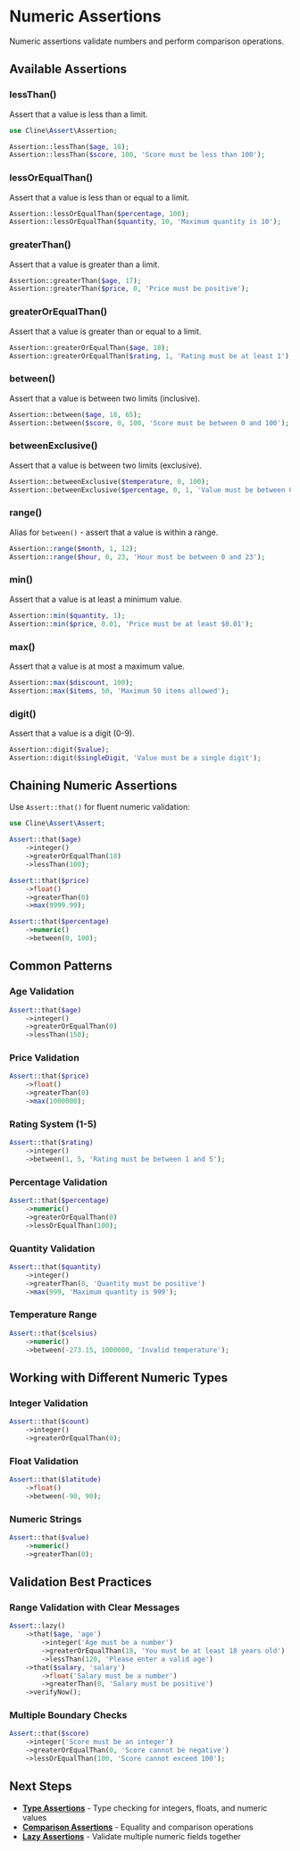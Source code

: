 # Numeric Assertions

Numeric assertions validate numbers and perform comparison operations.

## Available Assertions

### lessThan()

Assert that a value is less than a limit.

```php
use Cline\Assert\Assertion;

Assertion::lessThan($age, 18);
Assertion::lessThan($score, 100, 'Score must be less than 100');
```

### lessOrEqualThan()

Assert that a value is less than or equal to a limit.

```php
Assertion::lessOrEqualThan($percentage, 100);
Assertion::lessOrEqualThan($quantity, 10, 'Maximum quantity is 10');
```

### greaterThan()

Assert that a value is greater than a limit.

```php
Assertion::greaterThan($age, 17);
Assertion::greaterThan($price, 0, 'Price must be positive');
```

### greaterOrEqualThan()

Assert that a value is greater than or equal to a limit.

```php
Assertion::greaterOrEqualThan($age, 18);
Assertion::greaterOrEqualThan($rating, 1, 'Rating must be at least 1');
```

### between()

Assert that a value is between two limits (inclusive).

```php
Assertion::between($age, 18, 65);
Assertion::between($score, 0, 100, 'Score must be between 0 and 100');
```

### betweenExclusive()

Assert that a value is between two limits (exclusive).

```php
Assertion::betweenExclusive($temperature, 0, 100);
Assertion::betweenExclusive($percentage, 0, 1, 'Value must be between 0 and 1 (exclusive)');
```

### range()

Alias for `between()` - assert that a value is within a range.

```php
Assertion::range($month, 1, 12);
Assertion::range($hour, 0, 23, 'Hour must be between 0 and 23');
```

### min()

Assert that a value is at least a minimum value.

```php
Assertion::min($quantity, 1);
Assertion::min($price, 0.01, 'Price must be at least $0.01');
```

### max()

Assert that a value is at most a maximum value.

```php
Assertion::max($discount, 100);
Assertion::max($items, 50, 'Maximum 50 items allowed');
```

### digit()

Assert that a value is a digit (0-9).

```php
Assertion::digit($value);
Assertion::digit($singleDigit, 'Value must be a single digit');
```

## Chaining Numeric Assertions

Use `Assert::that()` for fluent numeric validation:

```php
use Cline\Assert\Assert;

Assert::that($age)
    ->integer()
    ->greaterOrEqualThan(18)
    ->lessThan(100);

Assert::that($price)
    ->float()
    ->greaterThan(0)
    ->max(9999.99);

Assert::that($percentage)
    ->numeric()
    ->between(0, 100);
```

## Common Patterns

### Age Validation

```php
Assert::that($age)
    ->integer()
    ->greaterOrEqualThan(0)
    ->lessThan(150);
```

### Price Validation

```php
Assert::that($price)
    ->float()
    ->greaterThan(0)
    ->max(1000000);
```

### Rating System (1-5)

```php
Assert::that($rating)
    ->integer()
    ->between(1, 5, 'Rating must be between 1 and 5');
```

### Percentage Validation

```php
Assert::that($percentage)
    ->numeric()
    ->greaterOrEqualThan(0)
    ->lessOrEqualThan(100);
```

### Quantity Validation

```php
Assert::that($quantity)
    ->integer()
    ->greaterThan(0, 'Quantity must be positive')
    ->max(999, 'Maximum quantity is 999');
```

### Temperature Range

```php
Assert::that($celsius)
    ->numeric()
    ->between(-273.15, 1000000, 'Invalid temperature');
```

## Working with Different Numeric Types

### Integer Validation

```php
Assert::that($count)
    ->integer()
    ->greaterOrEqualThan(0);
```

### Float Validation

```php
Assert::that($latitude)
    ->float()
    ->between(-90, 90);
```

### Numeric Strings

```php
Assert::that($value)
    ->numeric()
    ->greaterThan(0);
```

## Validation Best Practices

### Range Validation with Clear Messages

```php
Assert::lazy()
    ->that($age, 'age')
        ->integer('Age must be a number')
        ->greaterOrEqualThan(18, 'You must be at least 18 years old')
        ->lessThan(120, 'Please enter a valid age')
    ->that($salary, 'salary')
        ->float('Salary must be a number')
        ->greaterThan(0, 'Salary must be positive')
    ->verifyNow();
```

### Multiple Boundary Checks

```php
Assert::that($score)
    ->integer('Score must be an integer')
    ->greaterOrEqualThan(0, 'Score cannot be negative')
    ->lessOrEqualThan(100, 'Score cannot exceed 100');
```

## Next Steps

- **[Type Assertions](type-assertions.md)** - Type checking for integers, floats, and numeric values
- **[Comparison Assertions](comparison-assertions.md)** - Equality and comparison operations
- **[Lazy Assertions](lazy-assertions.md)** - Validate multiple numeric fields together
